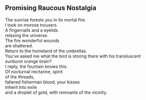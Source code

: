 Promising Raucous Nostalgia
---------------------------
The sunrise forests you in its mortal fire.  
I took on morose trousers.  
A fingernails and a eyelids  
relaxing the universe.  
The fire wonderful wounds  
are shattered.  
Return to the homeland of the umbrellas.  
You've asked me what the bird is storing there with his transluscent sunburst orange brain?  
I reply, the fountain knows this.  
Of nocturnal nectarine, spirit  
of the threads,  
faltered fisherman blood, your kisses  
inherit into exile  
and a droplet of gold, with remnants of the vicinity.  
